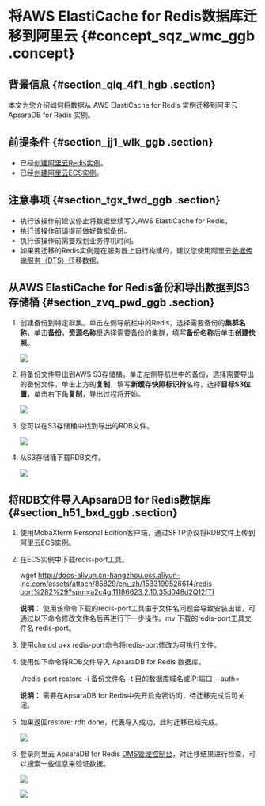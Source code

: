 # 将AWS ElastiCache for Redis数据库迁移到阿里云 {#concept_sqz_wmc_ggb .concept}

## 背景信息 {#section_qlq_4f1_hgb .section}

本文为您介绍如何将数据从 AWS ElastiCache for Redis 实例迁移到阿里云 ApsaraDB for Redis 实例。

## 前提条件 {#section_jj1_wlk_ggb .section}

-   已经[创建阿里云Redis实例](https://help.aliyun.com/document_detail/26351.html)。
-   已经[创建阿里云ECS实例](https://help.aliyun.com/document_detail/25424.html)。

## 注意事项 {#section_tgx_fwd_ggb .section}

-   执行该操作前建议停止将数据继续写入AWS ElastiCache for Redis。
-   执行该操作前请提前做好数据备份。
-   执行该操作前需要规划业务停机时间。
-   如果要迁移的Redis实例是在服务器上自行构建的，建议您使用阿里云[数据传输服务（DTS）](https://help.aliyun.com/document_detail/26592.html)迁移数据。

## 从AWS ElastiCache for Redis备份和导出数据到S3存储桶 {#section_zvq_pwd_ggb .section}

1.  创建备份到特定群集。单击左侧导航栏中的Redis，选择需要备份的**集群名称**，单击**备份**，**资源名称**里选择需要备份的集群，填写**备份名称**后单击**创建快照**。

    ![](http://static-aliyun-doc.oss-cn-hangzhou.aliyuncs.com/assets/img/83060/154691362635338_zh-CN.png)

2.  将备份文件导出到AWS S3存储桶。单击左侧导航栏中的备份，选择需要导出的备份文件，单击上方的**复制**，填写**新缓存快照标识符**名称，选择**目标S3位置**，单击右下角**复制**，导出过程将开始。

    ![](http://static-aliyun-doc.oss-cn-hangzhou.aliyuncs.com/assets/img/83060/154691362735339_zh-CN.png)

3.  您可以在S3存储桶中找到导出的RDB文件。

    ![](http://static-aliyun-doc.oss-cn-hangzhou.aliyuncs.com/assets/img/83060/154691362735448_zh-CN.png)

4.  从S3存储桶下载RDB文件。

    ![](http://static-aliyun-doc.oss-cn-hangzhou.aliyuncs.com/assets/img/83060/154691362735449_zh-CN.png)


## 将RDB文件导入ApsaraDB for Redis数据库 {#section_h51_bxd_ggb .section}

1.  使用MobaXterm Personal Edition客户端，通过SFTP协议将RDB文件上传到阿里云ECS实例。
2.  在ECS实例中下载redis-port工具。

    wget http://docs-aliyun.cn-hangzhou.oss.aliyun-inc.com/assets/attach/85829/cn\_zh/1533199526614/redis-port%282%29?spm=a2c4g.11186623.2.10.35d048d2Q12fTI

    **说明：** 使用该命令下载的redis-port工具由于文件名问题会导致安装出错，可通过以下命令修改文件名后再进行下一步操作。mv 下载的redis-port工具文件名 redis-port。

3.  使用chmod u+x redis-port命令将redis-port修改为可执行文件。
4.  使用如下命令将RDB文件导入 ApsaraDB for Redis 数据库。

    ./redis-port restore -i 备份文件名 -t 目的数据库域名或IP:端口 --auth=

    **说明：** 需要在ApsaraDB for Redis中先开启免密访问，待迁移完成后可关闭。

5.  如果返回restore: rdb done，代表导入成功，此时迁移已经完成。

    ![](http://static-aliyun-doc.oss-cn-hangzhou.aliyuncs.com/assets/img/83060/154691362735450_zh-CN.png)

6.  登录阿里云 ApsaraDB for Redis [DMS管理控制台](https://dms.console.aliyun.com/#/dms/login)，对迁移结果进行检查，可以搜索一些信息来验证数据。

    ![](http://static-aliyun-doc.oss-cn-hangzhou.aliyuncs.com/assets/img/83060/154691362735451_zh-CN.png)

    ![](http://static-aliyun-doc.oss-cn-hangzhou.aliyuncs.com/assets/img/83060/154691362735496_zh-CN.png)


